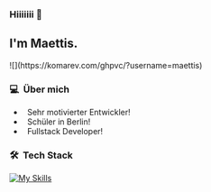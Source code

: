 ### Hiiiiiii 👋

<h2>I'm Maettis.</h2>
![](https://komarev.com/ghpvc/?username=maettis)
<h3> 💻 &nbsp;Über mich </h3>

- &nbsp; Sehr motivierter Entwickler!
- &nbsp; Schüler in Berlin!
- &nbsp; Fullstack Developer!

<h3> 🛠 &nbsp;Tech Stack</h3>

[![My Skills](https://skillicons.dev/icons?i=nodejs,angular,nuxtjs,vue,react,figma,java,appwrite,html,css,sass,stackoverflow,js,ts,discord,eclipse,firebase,supabase,git,github,githubactions,gitlab,idea,vscode,linux,md,nginx,postman,raspberrypi)](https://skillicons.dev)

